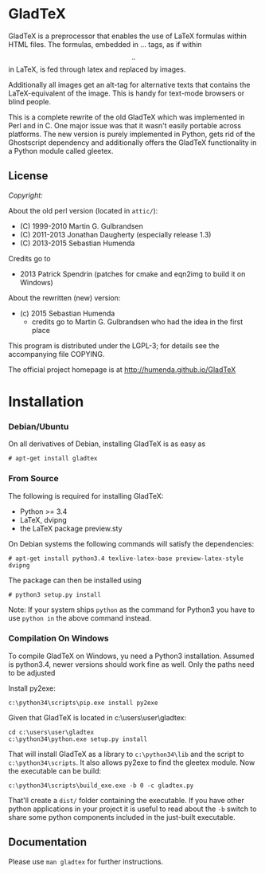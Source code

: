 GladTeX
=======

GladTeX is a preprocessor that enables the use of LaTeX formulas within HTML
files. The formulas, embedded in <eq>...</eq> tags, as if within $$..$$ in LaTeX,
is fed through latex and replaced by images.

Additionally all images get an alt-tag for alternative texts that contains the
LaTeX-equivalent of the image. This is handy for text-mode browsers or blind
people.

This is a complete rewrite of the old GladTeX which was implemented in Perl and
in C. One major issue was that it wasn't easily portable across platforms. The
new version is purely implemented in Python, gets rid of the Ghostscript
dependency and additionally offers the GladTeX functionality in a Python module
called gleetex.  


License
-------

_Copyright:_

About the old perl version (located in `attic/`):

- (C) 1999-2010 Martin G. Gulbrandsen
- (C) 2011-2013 Jonathan Daugherty (especially release 1.3)
- (C) 2013-2015 Sebastian Humenda

Credits go to

- 2013 Patrick Spendrin (patches for cmake and eqn2img to build it on Windows)



About the rewritten (new) version:

-   (c) 2015 Sebastian Humenda
    -   credits go to Martin G. Gulbrandsen who had the idea in the first place

This program is distributed under the LGPL-3; for details
see the accompanying file COPYING.

The official project homepage is at <http://humenda.github.io/GladTeX>

Installation
============

### Debian/Ubuntu

On all derivatives of Debian, installing GladTeX is as easy as

    # apt-get install gladtex

### From Source

The following is required for installing GladTeX:

-   Python >= 3.4
-   LaTeX, dvipng
-   the LaTeX package preview.sty

On Debian systems the following commands will satisfy the dependencies:

    # apt-get install python3.4 texlive-latex-base preview-latex-style dvipng

The package can then be installed using

    # python3 setup.py install

Note: If your system ships `python` as the command for Python3 you have to use
`python in` the above command instead.

### Compilation On Windows

To compile GladTeX on Windows, yu need a Python3 installation. Assumed is
python3.4, newer versions should work fine as well. Only the paths need to be
adjusted

Install py2exe:

    c:\python34\scripts\pip.exe install py2exe

Given that GladTeX is located in c:\users\user\gladtex:

    cd c:\users\user\gladtex
    c:\python34\python.exe setup.py install

That will install GladTeX as a library to `c:\python34\lib` and the script to
`c:\python34\scripts`. It also allows py2exe to find the gleetex module. Now the
executable can be build:

    c:\python34\scripts\build_exe.exe -b 0 -c gladtex.py

That'll create a `dist/` folder containing the executable. If you have other
python applications in your project it is useful to read about the `-b` switch
to share some python components included in the just-built executable.

Documentation
-------------

Please use `man gladtex` for further instructions.

